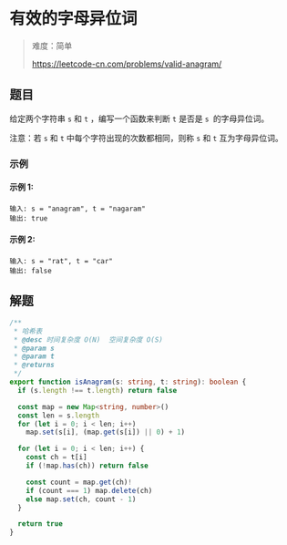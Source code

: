 # 有效的字母异位词

> 难度：简单
>
> https://leetcode-cn.com/problems/valid-anagram/

## 题目

给定两个字符串 `s` 和 `t` ，编写一个函数来判断 `t` 是否是 `s `的字母异位词。

注意：若 `s` 和 `t` 中每个字符出现的次数都相同，则称 `s` 和 `t` 互为字母异位词。

### 示例

#### 示例 1:

```
输入: s = "anagram", t = "nagaram"
输出: true
```

#### 示例 2:

```
输入: s = "rat", t = "car"
输出: false
```

## 解题

```ts
/**
 * 哈希表
 * @desc 时间复杂度 O(N)  空间复杂度 O(S)
 * @param s
 * @param t
 * @returns
 */
export function isAnagram(s: string, t: string): boolean {
  if (s.length !== t.length) return false

  const map = new Map<string, number>()
  const len = s.length
  for (let i = 0; i < len; i++)
    map.set(s[i], (map.get(s[i]) || 0) + 1)

  for (let i = 0; i < len; i++) {
    const ch = t[i]
    if (!map.has(ch)) return false

    const count = map.get(ch)!
    if (count === 1) map.delete(ch)
    else map.set(ch, count - 1)
  }

  return true
}
```